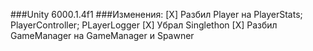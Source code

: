 ###Unity 6000.1.4f1
###Изменения:
[X] Разбил Player на PlayerStats; PlayerController; PLayerLogger
[X] Убрал Singlethon
[X] Разбил GameManager на GameManager и Spawner

